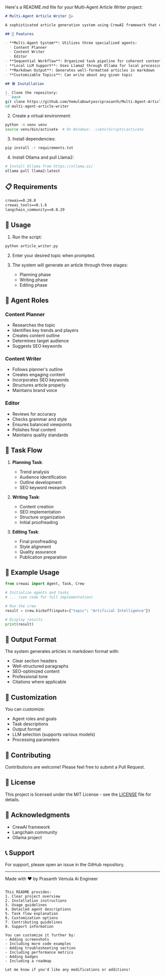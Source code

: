 Here's a README.md file for your Multi-Agent Article Writer project:

```markdown
# Multi-Agent Article Writer 🤖✍️

A sophisticated article generation system using CrewAI framework that employs multiple AI agents working together to research, write, and edit high-quality articles. This project demonstrates the power of collaborative AI agents in content creation.

## 🌟 Features

- **Multi-Agent System**: Utilizes three specialized agents:
  - Content Planner
  - Content Writer
  - Editor
- **Sequential Workflow**: Organized task pipeline for coherent content creation
- **Local LLM Support**: Uses Llama2 through Ollama for local processing
- **Markdown Output**: Generates well-formatted articles in markdown
- **Customizable Topics**: Can write about any given topic

## 🛠️ Installation

1. Clone the repository:
```bash
git clone https://github.com/VemulaDowtyasriprasanth/Multi-Agent-Article-Writer.git 
cd multi-agent-article-writer
```

2. Create a virtual environment:
```bash
python -m venv venv
source venv/bin/activate  # On Windows: .\venv\Scripts\activate
```

3. Install dependencies:
```bash
pip install -r requirements.txt
```

4. Install Ollama and pull Llama2:
```bash
# Install Ollama from https://ollama.ai/
ollama pull llama2:latest
```

## 📋 Requirements

```txt
crewai==0.28.8
crewai_tools==0.1.6
langchain_community==0.0.29
```

## 🚀 Usage

1. Run the script:
```python
python article_writer.py
```

2. Enter your desired topic when prompted.

3. The system will generate an article through three stages:
   - Planning phase
   - Writing phase
   - Editing phase

## 🤖 Agent Roles

### Content Planner
- Researches the topic
- Identifies key trends and players
- Creates content outline
- Determines target audience
- Suggests SEO keywords

### Content Writer
- Follows planner's outline
- Creates engaging content
- Incorporates SEO keywords
- Structures article properly
- Maintains brand voice

### Editor
- Reviews for accuracy
- Checks grammar and style
- Ensures balanced viewpoints
- Polishes final content
- Maintains quality standards

## 📝 Task Flow

1. **Planning Task**:
   - Trend analysis
   - Audience identification
   - Outline development
   - SEO keyword research

2. **Writing Task**:
   - Content creation
   - SEO implementation
   - Structure organization
   - Initial proofreading

3. **Editing Task**:
   - Final proofreading
   - Style alignment
   - Quality assurance
   - Publication preparation

## 🎯 Example Usage

```python
from crewai import Agent, Task, Crew

# Initialize agents and tasks
# ... (see code for full implementation)

# Run the crew
result = crew.kickoff(inputs={"topic": "Artificial Intelligence"})

# Display results
print(result)
```

## 📄 Output Format

The system generates articles in markdown format with:
- Clear section headers
- Well-structured paragraphs
- SEO-optimized content
- Professional tone
- Citations where applicable

## 🔧 Customization

You can customize:
- Agent roles and goals
- Task descriptions
- Output format
- LLM selection (supports various models)
- Processing parameters

## 🤝 Contributing

Contributions are welcome! Please feel free to submit a Pull Request.

## 📜 License

This project is licensed under the MIT License - see the [LICENSE](LICENSE) file for details.

## 🙏 Acknowledgments

- CrewAI framework
- Langchain community
- Ollama project

## 📞 Support

For support, please open an issue in the GitHub repository.

---

Made with ❤️ by Prasanth Vemula Ai Engineer 
```

This README provides:
1. Clear project overview
2. Installation instructions
3. Usage guidelines
4. Detailed agent descriptions
5. Task flow explanation
6. Customization options
7. Contributing guidelines
8. Support information

You can customize it further by:
- Adding screenshots
- Including more code examples
- Adding troubleshooting section
- Including performance metrics
- Adding badges
- Including a roadmap

Let me know if you'd like any modifications or additions!